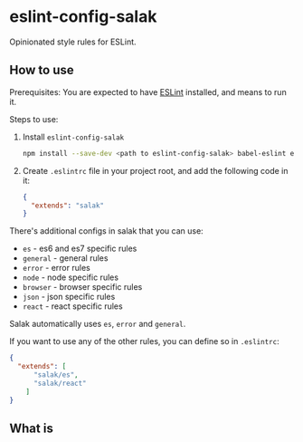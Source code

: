 # eslint-config-salak

Opinionated style rules for ESLint.

## How to use

Prerequisites: You are expected to have [ESLint](eslint.org) installed, and means to run it.

Steps to use:

1. Install `eslint-config-salak`

    ```sh
    npm install --save-dev <path to eslint-config-salak> babel-eslint eslint-plugin-react
    ```

2. Create `.eslintrc` file in your project root, and add the following code in it:

    ```json
    {
      "extends": "salak"
    }
    ```

There's additional configs in salak that you can use:

* `es` - es6 and es7 specific rules
* `general` - general rules
* `error` - error rules
* `node` - node specific rules
* `browser` - browser specific rules
* `json` - json specific rules
* `react` - react specific rules

Salak automatically uses `es`, `error` and `general`.

If you want to use any of the other rules, you can define so in `.eslintrc`:

```json
{
  "extends": [
      "salak/es",
      "salak/react"
    ]
}
```

## What is
